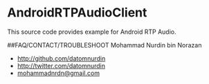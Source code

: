# AndroidRTPAudioClient
This source code provides example for Android RTP Audio.

##FAQ/CONTACT/TROUBLESHOOT
Mohammad Nurdin bin Norazan

- http://github.com/datomnurdin
- http://twitter.com/datomnurdin
- mohammadnrdn@gmail.com
